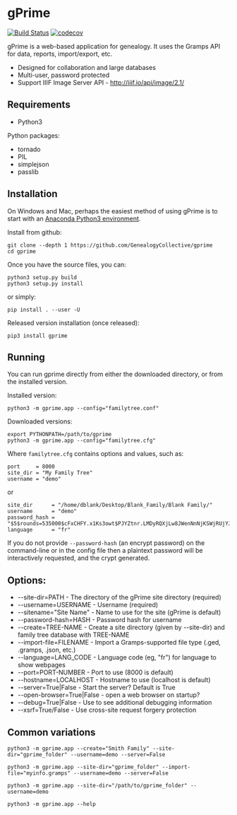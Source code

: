 # gPrime

[![Build Status](https://travis-ci.org/GenealogyCollective/gprime.svg?branch=master)](https://travis-ci.org/GenealogyCollective/gprime) [![codecov](https://codecov.io/gh/GenealogyCollective/gprime/branch/master/graph/badge.svg)](https://codecov.io/gh/GenealogyCollective/gprime)

gPrime is a web-based application for genealogy. It uses the Gramps API for data, reports, import/export, etc.

* Designed for collaboration and large databases
* Multi-user, password protected
* Support IIIF Image Server API - http://iiif.io/api/image/2.1/

Requirements
------------

* Python3

Python packages:

* tornado
* PIL
* simplejson
* passlib

Installation
-------------

On Windows and Mac, perhaps the easiest method of using gPrime is to start with an [Anaconda Python3 environment](https://www.continuum.io/downloads).

Install from github:

```
git clone --depth 1 https://github.com/GenealogyCollective/gprime
cd gprime
```
Once you have the source files, you can:

```
python3 setup.py build
python3 setup.py install
```

or simply:

```
pip install . --user -U
```

Released version installation (once released):

```
pip3 install gprime
```

Running
-------

You can run gprime directly from either the downloaded directory, or from the installed version.

Installed version:

```
python3 -m gprime.app --config="familytree.conf"
```

Downloaded versions:

```
export PYTHONPATH=/path/to/gprime
python3 -m gprime.app --config="familytree.cfg"
```

Where `familytree.cfg` contains options and values, such as:

```
port     = 8000
site_dir = "My Family Tree"
username = "demo"
```
or 

```
site_dir      = "/home/dblank/Desktop/Blank_Family/Blank Family/"
username      = "demo"
password_hash = "$5$rounds=535000$cFxCHFY.x1Ks3owt$PJYZtnr.LMDyRQXjLw8JWenNnNjKSWjRUjYJaPW4bn2"
language      = "fr"
```

If you do not provide `--password-hash` (an encrypt password) on the command-line or in the config file then a plaintext password will be interactively requested, and the crypt generated.

Options:
------------

* --site-dir=PATH - The directory of the gPrime site directory (required)
* --username=USERNAME - Username (required)
* --sitename="Site Name" - Name to use for the site (gPrime is default)
* --password-hash=HASH - Password hash for username
* --create=TREE-NAME - Create a site directory (given by --site-dir) and family tree database with TREE-NAME
* --import-file=FILENAME - Import a Gramps-supported file type (.ged, .gramps, .json, etc.)
* --language=LANG_CODE - Language code (eg, "fr") for language to show webpages
* --port=PORT-NUMBER - Port to use (8000 is default)
* --hostname=LOCALHOST - Hostname to use (localhost is default)
* --server=True|False - Start the server? Default is True
* --open-browser=True|False - open a web browser on startup?
* --debug=True|False - Use to see additional debugging information
* --xsrf=True/False - Use cross-site request forgery protection

Common variations
-----------------

```
python3 -m gprime.app --create="Smith Family" --site-dir="gprime_folder" --username=demo --server=False

python3 -m gprime.app --site-dir="gprime_folder" --import-file="myinfo.gramps" --username=demo --server=False

python3 -m gprime.app --site-dir="/path/to/gprime_folder" --username=demo

python3 -m gprime.app --help
```
